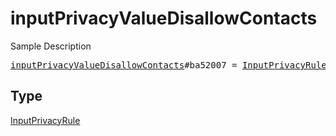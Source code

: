 # inputPrivacyValueDisallowContacts

Sample Description

<pre>
<a href="../constructor/inputPrivacyValueDisallowContacts.md">inputPrivacyValueDisallowContacts</a>#ba52007 = <a href="../type/InputPrivacyRule.md">InputPrivacyRule</a>;
</pre>

## Type

<a href="../type/InputPrivacyRule.md">InputPrivacyRule</a>
